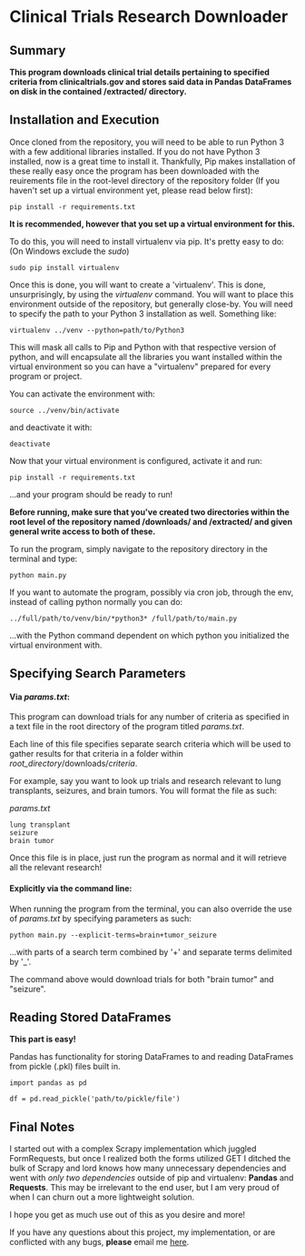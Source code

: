 # Clinical Trials Research Downloader


## Summary

**This program downloads clinical trial details pertaining to specified criteria from clinicaltrials.gov and stores said data in Pandas DataFrames on disk in the contained /extracted/ directory.**


## Installation and Execution

Once cloned from the repository, you will need to be able to run Python 3 with a few additional libraries installed. If you do not have Python 3 installed, now is a great time to install it. Thankfully, Pip makes installation of these really easy once the program has been downloaded with the reuirements file in the root-level directory of the repository folder (If you haven't set up a virtual environment yet, please read below first):
```
pip install -r requirements.txt
```


**It is recommended, however that you set up a virtual environment for this.**

To do this, you will need to install virtualenv via pip. It's pretty easy to do:
(On Windows exclude the *sudo*)
```
sudo pip install virtualenv
```

Once this is done, you will want to create a 'virtualenv'. This is done, unsurprisingly, by using the *virtualenv* command. You will want to place this environment outside of the repository, but generally close-by. You will need to specify the path to your Python 3 installation as well. Something like:
```
virtualenv ../venv --python=path/to/Python3
```

This will mask all calls to Pip and Python with that respective version of python, and will encapsulate all the libraries you want installed within the virtual environment so you can have a "virtualenv" prepared for every program or project.


You can activate the environment with:
```
source ../venv/bin/activate
```
and deactivate it with:
```
deactivate
```


Now that your virtual environment is configured, activate it and run:
```
pip install -r requirements.txt
```
...and your program should be ready to run!


**Before running, make sure that you've created two directories within the root level of the repository named /downloads/ and /extracted/ and given general write access to both of these.**

To run the program, simply navigate to the repository directory in the terminal and type:
```
python main.py
```



If you want to automate the program, possibly via cron job, through the env, instead of calling python normally you can do:
```
../full/path/to/venv/bin/*python3* /full/path/to/main.py
```
...with the Python command dependent on which python you initialized the virtual environment with.


## Specifying Search Parameters



#### Via *params.txt*:

This program can download trials for any number of criteria as specified in a text file in the root directory of the program titled *params.txt*.

Each line of this file specifies separate search criteria which will be used
to gather results for that criteria in a folder within *root_directory*/downloads/*criteria*.

For example, say you want to look up trials and research relevant to lung transplants, seizures, and brain tumors. You will format the file as such:

*params.txt*
```
lung transplant
seizure
brain tumor
```


Once this file is in place, just run the program as normal and it will retrieve all the relevant research!



#### Explicitly via the command line:

When running the program from the terminal, you can also override the use of *params.txt* by specifying parameters as such:
```
python main.py --explicit-terms=brain+tumor_seizure
```

...with parts of a search term combined by '+' and separate terms delimited by '_'.

The command above would download trials for both "brain tumor" and "seizure".


## Reading Stored DataFrames

**This part is easy!**

Pandas has functionality for storing DataFrames to and reading DataFrames from pickle (.pkl) files built in.

```
import pandas as pd

df = pd.read_pickle('path/to/pickle/file')
```

## Final Notes

I started out with a complex Scrapy implementation which juggled FormRequests, but once I realized both the forms utilized GET I ditched the bulk of Scrapy and lord knows how many unnecessary dependencies and went with *only two dependencies* outside of pip and virtualenv: **Pandas** and **Requests**. This may be irrelevant to the end user, but I am very proud of when I can churn out a more lightweight solution.

I hope you get as much use out of this as you desire and more!

If you have any questions about this project, my implementation, or are conflicted with any bugs, **please** email me [here](mailto:josephdebartola@gmail.com).